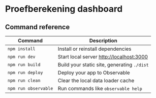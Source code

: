 # Proefberekening dashboard



## Command reference

| Command           | Description                                              |
| ----------------- | -------------------------------------------------------- |
| `npm install`            | Install or reinstall dependencies                        |
| `npm run dev`        | Start local server    <http://localhost:3000>                           |
| `npm run build`      | Build your static site, generating `./dist`              |
| `npm run deploy`     | Deploy your app to Observable                            |
| `npm run clean`      | Clear the local data loader cache                        |
| `npm run observable` | Run commands like `observable help`                      |
